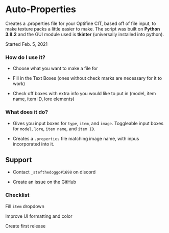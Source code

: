 # Auto-Properties
Creates a .properties file for your Optifine CIT, based off of file input, to make texture packs a little easier to make. The script was built on **Python 3.8.2** and the GUI module used is **tkinter** (universally installed into python).

Started Feb. 5, 2021
### How do I use it?
- Choose what you want to make a file for

- Fill in the Text Boxes (ones without check marks are necessary for it to work)

- Check off boxes with extra info you would like to put in (model, item name, item ID, lore elements)

### What does it do?
- Gives you input boxes for `type`, `item`, and `image`. Toggleable input boxes for `model`, `lore`, `item name`, and `item ID`.

- Creates a `.properties` file matching image name, with inpus incorporated into it.

## Support
- Contact `_stefthedoggo#1698` on discord

- Create an issue on the GitHub

### Checklist
Fill `item` dropdown

Improve UI formatting and color

Create first release

